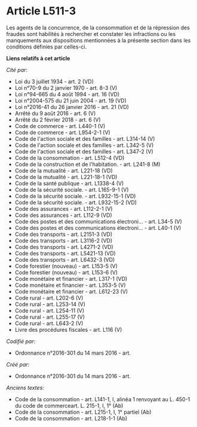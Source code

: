 # Article L511-3

Les agents de la concurrence, de la consommation et de la répression des fraudes sont habilités à rechercher et constater les
infractions ou les manquements aux dispositions mentionnées à la présente section dans les conditions définies par celles-ci.

**Liens relatifs à cet article**

_Cité par_:

  - Loi du 3 juillet 1934 - art. 2 (VD)
  - Loi n°70-9 du 2 janvier 1970 - art. 8-3 (V)
  - Loi n°94-665 du 4 août 1994 - art. 16 (VD)
  - Loi n°2004-575 du 21 juin 2004 - art. 19 (VD)
  - Loi n°2016-41 du 26 janvier 2016 - art. 21 (VD)
  - Arrêté du 9 août 2016 - art. 6 (V)
  - Arrêté du 2 février 2018 - art. 6 (V)
  - Code de commerce - art. L440-1 (V)
  - Code de commerce - art. L954-2-1 (V)
  - Code de l'action sociale et des familles - art. L314-14 (V)
  - Code de l'action sociale et des familles - art. L342-5 (V)
  - Code de l'action sociale et des familles - art. L347-2 (V)
  - Code de la consommation - art. L512-4 (VD)
  - Code de la construction et de l'habitation. - art. L241-8 (M)
  - Code de la mutualité - art. L221-18 (VD)
  - Code de la mutualité - art. L221-18-1 (VD)
  - Code de la santé publique - art. L1338-4 (V)
  - Code de la sécurité sociale. - art. L165-9-1 (V)
  - Code de la sécurité sociale. - art. L932-15-1 (VD)
  - Code de la sécurité sociale. - art. L932-15-2 (VD)
  - Code des assurances - art. L112-2-1 (V)
  - Code des assurances - art. L112-9 (VD)
  - Code des postes et des communications électroni... - art. L34-5 (V)
  - Code des postes et des communications électroni... - art. L40-1 (V)
  - Code des transports - art. L2151-3 (VD)
  - Code des transports - art. L3116-2 (VD)
  - Code des transports - art. L4271-2 (VD)
  - Code des transports - art. L5421-13 (VD)
  - Code des transports - art. L6432-3 (VD)
  - Code forestier (nouveau) - art. L153-5 (V)
  - Code forestier (nouveau) - art. L153-6 (V)
  - Code monétaire et financier - art. L317-1 (VD)
  - Code monétaire et financier - art. L353-5 (V)
  - Code monétaire et financier - art. L612-23 (V)
  - Code rural - art. L202-6 (V)
  - Code rural - art. L253-14 (V)
  - Code rural - art. L254-11 (V)
  - Code rural - art. L255-17 (V)
  - Code rural - art. L643-2 (V)
  - Livre des procédures fiscales - art. L116 (V)

_Codifié par_:

  - Ordonnance n°2016-301 du 14 mars 2016 - art.

_Créé par_:

  - Ordonnance n°2016-301 du 14 mars 2016 - art.

_Anciens textes_:

  - Code de la consommation - art. L141-1, I, alinéa 1 renvoyant au L. 450-1 du code de commerceart. L. 215-1, I, 1° (Ab)
  - Code de la consommation - art. L215-1, I, 1° partiel (Ab)
  - Code de la consommation - art. L218-1-1 (Ab)
